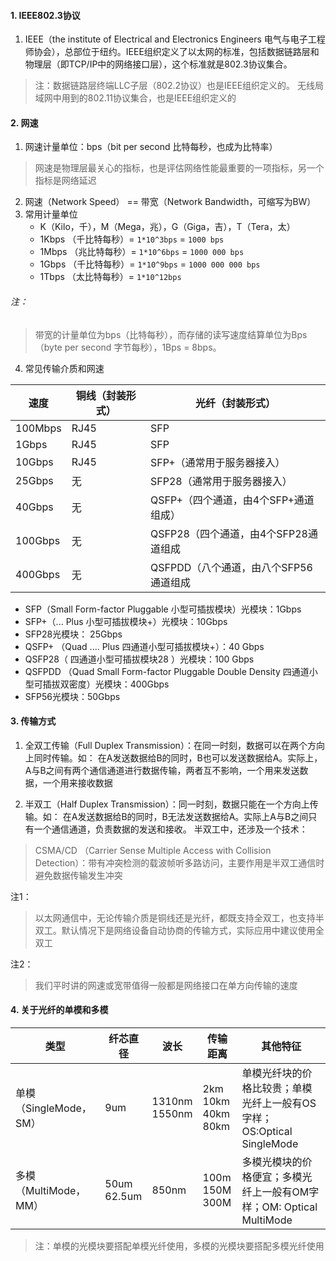 #### 1. IEEE802.3协议
1. IEEE（the institute of Electrical and Electronics Engineers 电气与电子工程师协会），总部位于纽约。IEEE组织定义了以太网的标准，包括数据链路层和物理层（即TCP/IP中的网络接口层），这个标准就是802.3协议集合。
>注：数据链路层终端LLC子层（802.2协议）也是IEEE组织定义的。
>无线局域网中用到的802.11协议集合，也是IEEE组织定义的


#### 2. 网速
1. 网速计量单位：bps（bit per second 比特每秒，也成为比特率）
>网速是物理层最关心的指标，也是评估网络性能最重要的一项指标，另一个指标是网络延迟

2. 网速（Network Speed） == 带宽（Network Bandwidth，可缩写为BW）
3. 常用计量单位
	- K（Kilo，千），M（Mega，兆），G（Giga，吉），T（Tera，太）
	- 1Kbps （千比特每秒）= `1*10^3bps` = `1000 bps`
	- 1Mbps （兆比特每秒）= `1*10^6bps` = `1000 000 bps`
	- 1Gbps （千比特每秒）= `1*10^9bps` = `1000 000 000 bps`
	- 1Tbps （太比特每秒）= `1*10^12bps`
###### 注：
>带宽的计量单位为bps（比特每秒），而存储的读写速度结算单位为Bps（byte per second 字节每秒），1Bps = 8bps。

4. 常见传输介质和网速

| 速度 | 铜线（封装形式） | 光纤（封装形式） | 
| -------- | -------- | -------- |
| 100Mbps| RJ45 | SFP |
| 1Gbps | RJ45 | SFP |
| 10Gbps | RJ45 | SFP+（通常用于服务器接入） |
| 25Gbps | 无 | SFP28（通常用于服务器接入） |
| 40Gbps | 无 | QSFP+（四个通道，由4个SFP+通道组成） |
| 100Gbps| 无 | QSFP28（四个通道，由4个SFP28通道组成 |
| 400Gbps| 无 | QSFPDD（八个通道，由八个SFP56通道组成 |
- SFP（Small Form-factor Pluggable 小型可插拔模块）光模块：1Gbps
- SFP+（... Plus 小型可插拔模块+）光模块：10Gbps
- SFP28光模块： 25Gbps
- QSFP+ （Quad .... Plus 四通道小型可插拔模块+）：40 Gbps
- QSFP28（ 四通道小型可插拔模块28 ）光模块：100 Gbps
- QSFPDD （Quad Small Form-factor Pluggable Double Density 四通道小型可插拔双密度）光模块：400Gbps
- SFP56光模块：50Gbps

#### 3. 传输方式
1. 全双工传输（Full Duplex Transmission）：在同一时刻，数据可以在两个方向上同时传输。如： 在A发送数据给B的同时，B也可以发送数据给A。实际上，A与B之间有两个通信通道进行数据传输，两者互不影响，一个用来发送数据，一个用来接收数据

2. 半双工（Half Duplex Transmission）：同一时刻，数据只能在一个方向上传输。如： 在A发送数据给B的同时，B无法发送数据给A。实际上A与B之间只有一个通信通道，负责数据的发送和接收。
半双工中，还涉及一个技术：
>CSMA/CD （Carrier Sense Multiple Access with Collision Detection）：带有冲突检测的载波帧听多路访问，主要作用是半双工通信时避免数据传输发生冲突

注1：
>以太网通信中，无论传输介质是铜线还是光纤，都既支持全双工，也支持半双工。默认情况下是网络设备自动协商的传输方式，实际应用中建议使用全双工

注2：
>我们平时讲的网速或宽带值得一般都是网络接口在单方向传输的速度

 
#### 4. 关于光纤的单模和多模
| 类型 | 纤芯直径 | 波长 | 传输距离 | 其他特征 |
| - | - | - | - | - | 
| 单模（SingleMode，SM）| 9um | 1310nm<br>1550nm | 2km<br>10km<br>40km<br>80km | 单模光纤块的价格比较贵；单模光纤上一般有OS字样；OS:Optical SingleMode|
|多模（MultiMode，MM）| 50um<br> 62.5um | 850nm | 100m<br>150M<br>300M | 多模光模块的价格便宜；多模光纤上一般有OM字样；OM: Optical MultiMode |
>注：单模的光模块要搭配单模光纤使用，多模的光模块要搭配多模光纤使用





